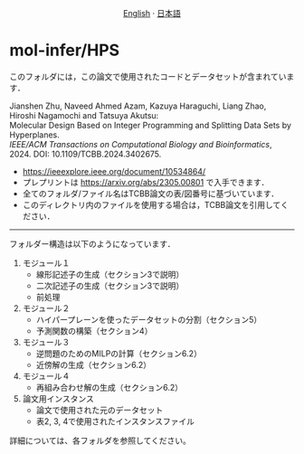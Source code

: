 <p align="center">
  <a href="/HPS/README_en.md">English</a>
  ·
  <a href="/HPS/README_jp.md">日本語</a>
</p>

# mol-infer/HPS
このフォルダには，この論文で使用されたコードとデータセットが含まれています．

<p>Jianshen Zhu, Naveed Ahmed Azam, Kazuya Haraguchi, Liang Zhao, Hiroshi Nagamochi and Tatsuya Akutsu:<br>
  Molecular Design Based on Integer Programming and Splitting Data Sets by Hyperplanes.<br>
  <i>IEEE/ACM Transactions on Computational Biology and Bioinformatics</i>, 2024. DOI: 10.1109/TCBB.2024.3402675.
</p>

- https://ieeexplore.ieee.org/document/10534864/
- プレプリントは https://arxiv.org/abs/2305.00801 で入手できます．
- 全てのフォルダ/ファイル名はTCBB論文の表/図番号に基づいています．
- このディレクトリ内のファイルを使用する場合は，TCBB論文を引用してください．

-----
フォルダー構造は以下のようになっています．
1. モジュール１
   - 線形記述子の生成（セクション3で説明）
   - 二次記述子の生成（セクション3で説明）
   - 前処理
1. モジュール２
   - ハイパープレーンを使ったデータセットの分割（セクション5）
   - 予測関数の構築（セクション4）
1. モジュール３
   - 逆問題のためのMILPの計算（セクション6.2）
   - 近傍解の生成（セクション6.2）
1. モジュール４
   - 再組み合わせ解の生成（セクション6.2）
1. 論文用インスタンス
   - 論文で使用された元のデータセット
   - 表2, 3, 4で使用されたインスタンスファイル
  
詳細については、各フォルダを参照してください。

